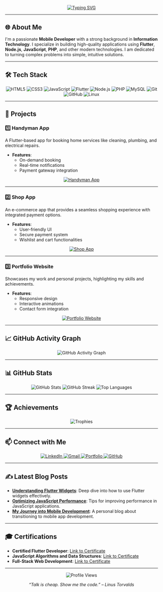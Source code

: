 <div align="center">
  <a href="https://git.io/typing-svg">
    <img src="https://readme-typing-svg.demolab.com?font=Fira+Code&weight=700&size=45&duration=3000&pause=1000&color=0A66C2&center=true&vCenter=true&multiline=true&width=1000&height=80&lines=Hi%2C+I'm+Naveeth+👋" alt="Typing SVG" />
  </a>
</div>

---

## 🌐 About Me
I'm a passionate **Mobile Developer**  with a strong background in **Information Technology**. I specialize in building high-quality applications using **Flutter**, **Node.js**,  **JavaScript**, **PHP**, and other modern technologies. I am dedicated to turning complex problems into simple, intuitive solutions.

---

## 🛠️ Tech Stack

<div align="center">
  <img src="https://img.shields.io/badge/-HTML5-E34F26?style=for-the-badge&logo=html5&logoColor=white" alt="HTML5">
  <img src="https://img.shields.io/badge/-CSS3-1572B6?style=for-the-badge&logo=css3" alt="CSS3">
  <img src="https://img.shields.io/badge/-JavaScript-F7DF1E?style=for-the-badge&logo=javascript&logoColor=black" alt="JavaScript">
  <img src="https://img.shields.io/badge/-Flutter-02569B?style=for-the-badge&logo=flutter" alt="Flutter">
  <img src="https://img.shields.io/badge/-Node.js-339933?style=for-the-badge&logo=node.js&logoColor=white" alt="Node.js">
  <img src="https://img.shields.io/badge/-PHP-777BB4?style=for-the-badge&logo=php&logoColor=white" alt="PHP">
  <img src="https://img.shields.io/badge/-MySQL-4479A1?style=for-the-badge&logo=mysql&logoColor=white" alt="MySQL">
  <img src="https://img.shields.io/badge/-Git-F05032?style=for-the-badge&logo=git&logoColor=white" alt="Git">
  <img src="https://img.shields.io/badge/-GitHub-181717?style=for-the-badge&logo=github&logoColor=white" alt="GitHub">
  <img src="https://img.shields.io/badge/-Linux-FCC624?style=for-the-badge&logo=linux&logoColor=black" alt="Linux">
</div>

---

## 🚀 Projects

### 1️⃣ Handyman App
A Flutter-based app for booking home services like cleaning, plumbing, and electrical repairs.

- **Features**:
  - On-demand booking
  - Real-time notifications
  - Payment gateway integration

<p align="center">
  <a href="https://github.com/your-repo-link">
    <img src="https://readme-typing-svg.demolab.com?font=Fira+Code&weight=600&size=20&pause=500&color=0A66C2&width=450&lines=🔗+Click+here+to+view+the+Handyman+App+Repository" alt="Handyman App">
  </a>
</p>

---

### 2️⃣ Shop App
An e-commerce app that provides a seamless shopping experience with integrated payment options.

- **Features**:
  - User-friendly UI
  - Secure payment system
  - Wishlist and cart functionalities

<p align="center">
  <a href="https://github.com/your-repo-link">
    <img src="https://img.shields.io/badge/-Explore%20Shop%20App-02569B?style=for-the-badge&logo=flutter&logoColor=white" alt="Shop App">
  </a>
</p>

---

### 3️⃣ Portfolio Website
Showcases my work and personal projects, highlighting my skills and achievements.

- **Features**:
  - Responsive design
  - Interactive animations
  - Contact form integration

<p align="center">
  <a href="https://your-portfolio-link.com">
    <img src="https://github-readme-stats.vercel.app/api/pin/?username=your-username&repo=your-portfolio-repo&theme=radical&hide_border=true" alt="Portfolio Website">
  </a>
</p>

---

## 📈 GitHub Activity Graph

<p align="center">
  <img src="https://activity-graph.herokuapp.com/graph?username=Naveeth&bg_color=0D1117&color=5BCDEC&line=5BCDEC&point=FFFFFF&hide_border=true" alt="GitHub Activity Graph">
</p>

---

## 📊 GitHub Stats

<p align="center">
  <img src="https://github-readme-stats.vercel.app/api?username=Naveeth&show_icons=true&hide_border=true&theme=radical" alt="GitHub Stats">
  <img src="https://github-readme-streak-stats.herokuapp.com/?user=Naveeth&theme=radical&hide_border=true" alt="GitHub Streak">
  <img src="https://github-readme-stats.vercel.app/api/top-langs/?username=Naveeth&layout=compact&hide_border=true&theme=radical" alt="Top Languages">
</p>

---

## 🏆 Achievements

<p align="center">
  <img src="https://github-profile-trophy.vercel.app/?username=Naveeth&theme=dracula&no-frame=true&row=1&column=7" alt="Trophies">
</p>

---

## 📫 Connect with Me

<p align="center">
  <a href="https://linkedin.com/in/your-profile">
    <img src="https://img.shields.io/badge/-LinkedIn-0A66C2?style=for-the-badge&logo=linkedin&logoColor=white" alt="LinkedIn">
  </a>
  <a href="mailto:your-email@example.com">
    <img src="https://img.shields.io/badge/-Gmail-D14836?style=for-the-badge&logo=gmail&logoColor=white" alt="Gmail">
  </a>
  <a href="https://your-portfolio-link.com">
    <img src="https://img.shields.io/badge/-Portfolio-24292F?style=for-the-badge&logo=github&logoColor=white" alt="Portfolio">
  </a>
  <a href="https://github.com/Naveeth">
    <img src="https://img.shields.io/badge/-GitHub-181717?style=for-the-badge&logo=github&logoColor=white" alt="GitHub">
  </a>
</p>

---

## ✍️ Latest Blog Posts

- **[Understanding Flutter Widgets](https://your-blog-link.com)**: Deep dive into how to use Flutter widgets effectively.
- **[Optimizing JavaScript Performance](https://your-blog-link.com)**: Tips for improving performance in JavaScript applications.
- **[My Journey into Mobile Development](https://your-blog-link.com)**: A personal blog about transitioning to mobile app development.

---

## 🎓 Certifications

- **Certified Flutter Developer**: [Link to Certificate](https://cert-link.com)
- **JavaScript Algorithms and Data Structures**: [Link to Certificate](https://cert-link.com)
- **Full-Stack Web Development**: [Link to Certificate](https://cert-link.com)

---

<p align="center">
  <img src="https://komarev.com/ghpvc/?username=Naveeth&color=blue" alt="Profile Views">
</p>

<p align="center">
  <em>“Talk is cheap. Show me the code.” – Linus Torvalds</em>
</p>
